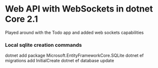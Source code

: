 # Web API with WebSockets in dotnet Core 2.1

Played around with the Todo app and added web sockets capabilities

### Local sqlite creation commands

dotnet add package Microsoft.EntityFrameworkCore.SQLite
dotnet ef migrations add InitialCreate
dotnet ef database update